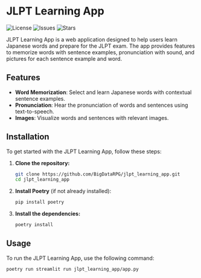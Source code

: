 # JLPT Learning App

![License](https://img.shields.io/github/license/BigDataRPG/jlpt_learning_app)
![Issues](https://img.shields.io/github/issues/BigDataRPG/jlpt_learning_app)
![Stars](https://img.shields.io/github/stars/BigDataRPG/jlpt_learning_app)

JLPT Learning App is a web application designed to help users learn Japanese words and prepare for the JLPT exam. The app provides features to memorize words with sentence examples, pronunciation with sound, and pictures for each sentence example and word.

## Features

- **Word Memorization**: Select and learn Japanese words with contextual sentence examples.
- **Pronunciation**: Hear the pronunciation of words and sentences using text-to-speech.
- **Images**: Visualize words and sentences with relevant images.

## Installation

To get started with the JLPT Learning App, follow these steps:

1. **Clone the repository:**
    ```sh
    git clone https://github.com/BigDataRPG/jlpt_learning_app.git
    cd jlpt_learning_app
    ```

2. **Install Poetry** (if not already installed):
    ```sh
    pip install poetry
    ```

3. **Install the dependencies:**
    ```sh
    poetry install
    ```

## Usage

To run the JLPT Learning App, use the following command:

```sh
poetry run streamlit run jlpt_learning_app/app.py

